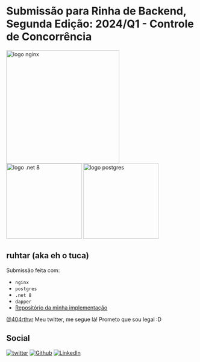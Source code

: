 # Submissão para Rinha de Backend, Segunda Edição: 2024/Q1 - Controle de Concorrência

<img src="https://upload.wikimedia.org/wikipedia/commons/c/c5/Nginx_logo.svg" alt="logo nginx" width="300" height="auto">
<br />
<img src="https://devblogs.microsoft.com/dotnet/wp-content/uploads/sites/10/2023/06/dotnet-8-preview-5.png" alt="logo .net 8" width="200" height="auto">
<img src="https://upload.wikimedia.org/wikipedia/commons/2/29/Postgresql_elephant.svg" alt="logo postgres" width="200" height="auto">

## ruhtar (aka eh o tuca)

Submissão feita com:

- `nginx`
- `postgres`
- `.net 8`
- `dapper`
- [Repositório da minha implementação](https://github.com/ruhtar/rinha-de-backend)

[@404rthvr](https://twitter.com/404rthvr) Meu twitter, me segue lá! Prometo que sou legal :D

## Social

[![twitter](https://img.shields.io/twitter/url?style=for-the-badge&logo=x&logoColor=white&url=https://twitter.com/ffabriicioo)](https://twitter.com/404rthvr)
[![Github](https://img.shields.io/badge/GitHub-181717.svg?style=for-the-badge&logo=GitHub&logoColor=white)](https://github.com/ruhtar)
[![LinkedIn](https://img.shields.io/badge/LinkedIn-0A66C2.svg?style=for-the-badge&logo=LinkedIn&logoColor=white)](https://www.linkedin.com/in/arthur-amorim-bs/)